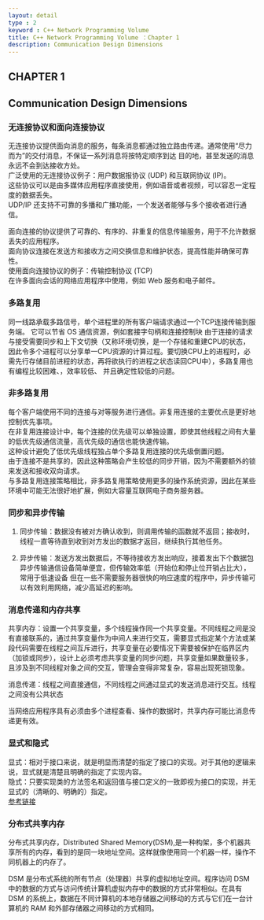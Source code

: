```yaml
---
layout: detail
type : 2
keyword : C++ Network Programming Volume
title: C++ Network Programming Volume ：Chapter 1
description: Communication Design Dimensions
---
```


## CHAPTER 1
## Communication Design Dimensions


### 无连接协议和面向连接协议

无连接协议提供面向消息的服务，每条消息都通过独立路由传递。通常使用“尽力而为”的交付消息，不保证一系列消息将按特定顺序到达
目的地，甚至发送的消息永远不会到达接收方处。  
广泛使用的无连接协议例子：用户数据报协议 (UDP) 和互联网协议 (IP)。  
这些协议可以是由多媒体应用程序直接使用，例如语音或者视频，可以容忍一定程度的数据丢失。   
UDP/IP 还支持不可靠的多播和广播功能，一个发送者能够与多个接收者进行通信。  

面向连接的协议提供了可靠的、有序的、非重复的信息传输服务，用于不允许数据丢失的应用程序。  
面向协议连接在发送方和接收方之间交换信息和维护状态，提高性能并确保可靠性。  
使用面向连接协议的例子：传输控制协议 (TCP)  
在许多面向会话的网络应用程序中使用，例如 Web 服务和电子邮件。  

### 多路复用

同一线路承载多路信号，单个进程里的所有客户端请求通过一个TCP连接传输到服务端。
它可以节省 OS 通信资源，例如套接字句柄和连接控制块
由于连接的请求与接受需要同步和上下文切换（又称环境切换，是一个存储和重建CPU的状态，因此令多个进程可以分享单一CPU资源的计算过程。要切换CPU上的进程时，必需先行存储目前进程的状态，再将欲执行的进程之状态读回CPU中），多路复用也有编程比较困难、，效率较低、
并且确定性较低的问题。

### 非多路复用

每个客户端使用不同的连接与对等服务进行通信。非复用连接的主要优点是更好地控制优先事项。  
在非复用连接设计中，每个连接的优先级可以单独设置，即使其他线程之间有大量的低优先级通信流量，高优先级的通信也能快速传输。  
这种设计避免了低优先级线程独占单个多路复用连接的优先级倒置问题。  
由于连接不是共享的，因此这种策略会产生较低的同步开销，因为不需要额外的锁来发送和接收双向请求。  
与多路复用连接策略相比，非多路复用策略使用更多的操作系统资源，因此在某些环境中可能无法很好地扩展，例如大容量互联网电子商务服务器。  

### 同步和异步传输

1. 同步传输：数据没有被对方确认收到，则调用传输的函数就不返回；接收时，线程一直等待直到收到对方发出的数据才返回，继续执行其他任务。  

2. 异步传输：发送方发出数据后，不等待接收方发出响应，接着发出下个数据包
异步传输通信设备简单便宜，但传输效率低（开始位和停止位开销占比大），常用于低速设备
但在一些不需要服务器很快的响应速度的程序中，异步传输可以有效利用网络，减少高延迟的影响。  

### 消息传递和内存共享

共享内存：设置一个共享变量，多个线程操作同一个共享变量。不同线程之间是没有直接联系的，通过共享变量作为中间人来进行交互，需要显式指定某个方法或某段代码需要在线程之间互斥进行，共享变量在必要情况下需要被保护在临界区内（加锁或同步），设计上必须考虑共享变量的同步问题，共享变量如果数量较多，且涉及到不同线程对象之间的交互，管理会变得非常复杂，容易出现死锁现象。  

消息传递：线程之间直接通信，不同线程之间通过显式的发送消息进行交互。线程之间没有公共状态  

当网络应用程序具有必须由多个进程查看、操作的数据时，共享内存可能比消息传递更有效。    

### 显式和隐式

显式：相对于接口来说，就是明显而清楚的指定了接口的实现。对于其他的逻辑来说，显式就是清楚且明确的指定了实现内容。  
隐式：只要实现类的方法签名和返回值与接口定义的一致即视为接口的实现，并无显式的（清晰的、明确的）指定。  
[参考链接](https://www.cnblogs.com/xiayongming/p/7228299.html#:~:text=%E6%98%BE%E5%BC%8F%E4%B8%8E%E9%9A%90%E5%BC%8F%EF%BC%88Explicit%20And%20Implicit%EF%BC%89%201%201.%E6%A6%82%E5%BF%B5%201.1%20%E6%98%BE%E5%BC%8F%20%E5%AE%9E%E7%8E%B0%E7%9A%84%E5%8D%95%E8%AF%8DExplicit%E6%84%8F%E6%80%9D%E6%98%AF%E6%B8%85%E6%A5%9A%E7%9A%84%E3%80%81%E6%98%8E%E7%A1%AE%E7%9A%84%E3%80%81%E8%AF%A6%E8%BF%B0%E7%9A%84%E3%80%82,3.%E5%85%B6%E4%BB%96%E8%AE%A4%E8%AF%81%203.1%20%E5%85%B3%E4%BA%8E%E4%B8%80%E4%B8%AA%E7%B1%BB%E5%A4%9A%E4%B8%AA%E6%8E%A5%E5%8F%A3%E7%9A%84%E5%AE%9E%E7%8E%B0%E6%97%A2%E6%9C%89%E6%98%BE%E5%BC%8F%E4%B9%9F%E6%9C%89%E9%9A%90%E5%BC%8F%E7%9A%84%E8%A7%84%E5%88%99%EF%BC%88%E6%B7%B7%E5%90%88%EF%BC%89%20...%204%204.%E5%BA%94%E7%94%A8%E5%8E%9F%E5%88%99%20%E5%9C%A8%E9%80%BB%E8%BE%91%E6%AF%94%E8%BE%83%E5%A4%8D%E6%9D%82%E7%9A%84%E6%83%85%E5%86%B5%E4%B8%8B%EF%BC%8C%E6%AF%94%E5%A6%82%E4%B8%80%E4%B8%AA%E7%B1%BB%E7%BB%A7%E6%89%BF%E4%BA%86%E5%A4%9A%E4%B8%AA%E6%8E%A5%E5%8F%A3%EF%BC%8C%E8%BF%99%E4%BA%9B%E6%8E%A5%E5%8F%A3%E5%85%B7%E6%9C%89%E7%9B%B8%E5%90%8C%E7%9A%84%E8%A1%8C%E4%B8%BA%EF%BC%8C%E4%BD%86%E5%8D%B4%E5%9C%A8%E5%AE%9E%E7%8E%B0%E4%B8%8A%E6%9C%89%E5%B7%AE%E5%BC%82%EF%BC%88%E6%AF%94%E8%BE%83%E6%8B%97%E5%8F%A3%EF%BC%8C%E6%88%91%E8%A7%89%E5%BE%97%E5%8F%AF%E4%BB%A5%E7%90%86%E8%A7%A3%E6%88%90%E5%B9%B3%E6%9D%BF%E7%94%B5%E8%84%91%E7%BB%A7%E6%89%BF%E4%BA%86MP3%E3%80%81CD%E3%80%81%E7%94%B5%E8%84%91%E7%9A%84%E6%8E%A5%E5%8F%A3%EF%BC%89%E7%9A%84%E6%97%B6%E5%80%99%EF%BC%8C%E5%86%8D%E5%BA%94%E7%94%A8%E6%98%BE%E5%BC%8F%E5%AE%9E%E7%8E%B0%EF%BC%8C%E5%A4%A7%E5%A4%9A%E6%95%B0%E9%80%BB%E8%BE%91%E6%AF%94%E8%BE%83%E6%B8%85%E6%99%B0%E7%9A%84%E6%97%B6%E5%80%99%E4%B8%8D%E9%9C%80%E8%A6%81%E7%94%A8%E6%98%BE%E5%BC%8F%E5%AE%9E%E7%8E%B0%E3%80%82%20)

### 分布式共享内存

分布式共享内存，Distributed Shared Memory(DSM),是一种构架，多个机器共享所有的内存，看到的是同一块地址空间。这样就像使用同一个机器一样，操作不同机器上的内存了。  

DSM 是分布式系统的所有节点（处理器）共享的虚拟地址空间。程序访问 DSM 中的数据的方式与访问传统计算机虚拟内存中的数据的方式非常相似。在具有 DSM 的系统上，数据在不同计算机的本地存储器之间移动的方式与它们在一台计算机的 RAM 和外部存储器之间移动的方式相同。  
